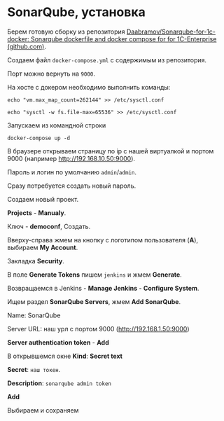 # SonarQube, установка

Берем готовую сборку из репозитория [Daabramov/Sonarqube-for-1c-docker: Sonarqube dockerfile and docker compose for for 1C-Enterprise (github.com)](https://github.com/Daabramov/Sonarqube-for-1c-docker).

Создаем файл `docker-compose.yml` с содержимым из репозитория.

Порт можно вернуть на `9000`.

На хосте с докером необходимо выполнить команды:

```
echo "vm.max_map_count=262144" >> /etc/sysctl.conf
```
```
echo "sysctl -w fs.file-max=65536" >> /etc/sysctl.conf
```

Запускаем из командной строки

```
docker-compose up -d
```

В браузере открываем страницу по ip с нашей виртуалкой и портом 9000 (например http://192.168.10.50:9000).

Пароль и логин по умолчанию `admin`/`admin`.

Сразу потребуется создать новый пароль.

Создаем новый проект.

**Projects** - **Manualy**.

Ключ - **democonf**, Создать.

Вверху-справа жмем на кнопку с логотипом пользователя (**А**), выбираем **My Account**.

Закладка **Security**.

В поле **Generate Tokens** пишем `jenkins` и жмем **Generate**. 

Возвращаемся в Jenkins - **Manage Jenkins** - **Configure System**.

Ищем раздел **SonarQube Servers**, жмем **Add SonarQube**.

Name: SonarQube

Server URL: наш урл с портом 9000 (http://192.168.1.50:9000)

**Server authentication token** - **Add**

В открывшемся окне **Kind**: **Secret text**

**Secret**: `наш токен`.

**Description**: `sonarqube admin token`

**Add**

Выбираем и сохраняем